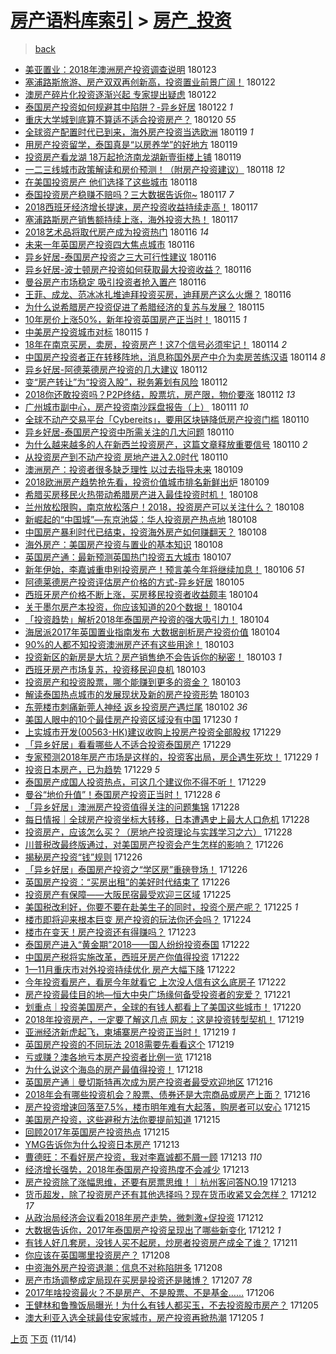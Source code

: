[房产语料库索引](../../README.md)  > [房产_投资](房产_投资.md)
====
> [back](../README.md)

- [美亚置业：2018年澳洲房产投资调查说明](http://jkwz.applinzi.com/ittc/7061708590685881355.html#%E7%BE%8E%E4%BA%9A%E7%BD%AE%E4%B8%9A%EF%BC%9A2018%E5%B9%B4%E6%BE%B3%E6%B4%B2%E6%88%BF%E4%BA%A7%E6%8A%95%E8%B5%84%E8%B0%83%E6%9F%A5%E8%AF%B4%E6%98%8E) 180123  
- [塞浦路斯旅游、房产双双再创新高，投资置业前景广阔！](http://jkwz.applinzi.com/ittc/7061498881219494918.html#%E5%A1%9E%E6%B5%A6%E8%B7%AF%E6%96%AF%E6%97%85%E6%B8%B8%E3%80%81%E6%88%BF%E4%BA%A7%E5%8F%8C%E5%8F%8C%E5%86%8D%E5%88%9B%E6%96%B0%E9%AB%98%EF%BC%8C%E6%8A%95%E8%B5%84%E7%BD%AE%E4%B8%9A%E5%89%8D%E6%99%AF%E5%B9%BF%E9%98%94%EF%BC%81) 180122  
- [澳房产碎片化投资逐渐兴起 专家提出疑虑](http://jkwz.applinzi.com/ittc/7061454340240180241.html#%E6%BE%B3%E6%88%BF%E4%BA%A7%E7%A2%8E%E7%89%87%E5%8C%96%E6%8A%95%E8%B5%84%E9%80%90%E6%B8%90%E5%85%B4%E8%B5%B7+%E4%B8%93%E5%AE%B6%E6%8F%90%E5%87%BA%E7%96%91%E8%99%91) 180122  
- [泰国房产投资如何规避其中陷阱？-异乡好居](http://jkwz.applinzi.com/ittc/7061400136507196433.html#%E6%B3%B0%E5%9B%BD%E6%88%BF%E4%BA%A7%E6%8A%95%E8%B5%84%E5%A6%82%E4%BD%95%E8%A7%84%E9%81%BF%E5%85%B6%E4%B8%AD%E9%99%B7%E9%98%B1%EF%BC%9F-%E5%BC%82%E4%B9%A1%E5%A5%BD%E5%B1%85) 180122 *1* 
- [重庆大学城到底算不算适不适合投资房产？](http://jkwz.applinzi.com/ittc/7060702249305506826.html#%E9%87%8D%E5%BA%86%E5%A4%A7%E5%AD%A6%E5%9F%8E%E5%88%B0%E5%BA%95%E7%AE%97%E4%B8%8D%E7%AE%97%E9%80%82%E4%B8%8D%E9%80%82%E5%90%88%E6%8A%95%E8%B5%84%E6%88%BF%E4%BA%A7%EF%BC%9F) 180120 *55* 
- [全球资产配置时代已到来，海外房产投资当选欧洲](http://jkwz.applinzi.com/ittc/7059540900198220811.html#%E5%85%A8%E7%90%83%E8%B5%84%E4%BA%A7%E9%85%8D%E7%BD%AE%E6%97%B6%E4%BB%A3%E5%B7%B2%E5%88%B0%E6%9D%A5%EF%BC%8C%E6%B5%B7%E5%A4%96%E6%88%BF%E4%BA%A7%E6%8A%95%E8%B5%84%E5%BD%93%E9%80%89%E6%AC%A7%E6%B4%B2) 180119 *1* 
- [用房产投资留学，泰国真是“以房养学”的好地方](http://jkwz.applinzi.com/ittc/7060248221828252679.html#%E7%94%A8%E6%88%BF%E4%BA%A7%E6%8A%95%E8%B5%84%E7%95%99%E5%AD%A6%EF%BC%8C%E6%B3%B0%E5%9B%BD%E7%9C%9F%E6%98%AF%E2%80%9C%E4%BB%A5%E6%88%BF%E5%85%BB%E5%AD%A6%E2%80%9D%E7%9A%84%E5%A5%BD%E5%9C%B0%E6%96%B9) 180119  
- [投资房产看龙湖 18万起抢济南龙湖新壹街楼上铺](http://jkwz.applinzi.com/ittc/7060221345906820107.html#%E6%8A%95%E8%B5%84%E6%88%BF%E4%BA%A7%E7%9C%8B%E9%BE%99%E6%B9%96+18%E4%B8%87%E8%B5%B7%E6%8A%A2%E6%B5%8E%E5%8D%97%E9%BE%99%E6%B9%96%E6%96%B0%E5%A3%B9%E8%A1%97%E6%A5%BC%E4%B8%8A%E9%93%BA) 180119  
- [一二三线城市政策解读和房价预测！（附房产投资建议）](http://jkwz.applinzi.com/ittc/7059862744910529542.html#%E4%B8%80%E4%BA%8C%E4%B8%89%E7%BA%BF%E5%9F%8E%E5%B8%82%E6%94%BF%E7%AD%96%E8%A7%A3%E8%AF%BB%E5%92%8C%E6%88%BF%E4%BB%B7%E9%A2%84%E6%B5%8B%EF%BC%81%EF%BC%88%E9%99%84%E6%88%BF%E4%BA%A7%E6%8A%95%E8%B5%84%E5%BB%BA%E8%AE%AE%EF%BC%89) 180118 *12* 
- [在美国投资房产 他们选择了这些城市](http://jkwz.applinzi.com/ittc/7059818324802667526.html#%E5%9C%A8%E7%BE%8E%E5%9B%BD%E6%8A%95%E8%B5%84%E6%88%BF%E4%BA%A7+%E4%BB%96%E4%BB%AC%E9%80%89%E6%8B%A9%E4%BA%86%E8%BF%99%E4%BA%9B%E5%9F%8E%E5%B8%82) 180118  
- [泰国投资房产稳赚不赔吗？三大数据告诉你~](http://jkwz.applinzi.com/ittc/7059515820621693959.html#%E6%B3%B0%E5%9B%BD%E6%8A%95%E8%B5%84%E6%88%BF%E4%BA%A7%E7%A8%B3%E8%B5%9A%E4%B8%8D%E8%B5%94%E5%90%97%EF%BC%9F%E4%B8%89%E5%A4%A7%E6%95%B0%E6%8D%AE%E5%91%8A%E8%AF%89%E4%BD%A0%7E) 180117 *7* 
- [2018西班牙经济增长提速，房产投资收益持续走高！](http://jkwz.applinzi.com/ittc/7059484341841691654.html#2018%E8%A5%BF%E7%8F%AD%E7%89%99%E7%BB%8F%E6%B5%8E%E5%A2%9E%E9%95%BF%E6%8F%90%E9%80%9F%EF%BC%8C%E6%88%BF%E4%BA%A7%E6%8A%95%E8%B5%84%E6%94%B6%E7%9B%8A%E6%8C%81%E7%BB%AD%E8%B5%B0%E9%AB%98%EF%BC%81) 180117  
- [塞浦路斯房产销售额持续上涨，海外投资大热！](http://jkwz.applinzi.com/ittc/7059483140442031110.html#%E5%A1%9E%E6%B5%A6%E8%B7%AF%E6%96%AF%E6%88%BF%E4%BA%A7%E9%94%80%E5%94%AE%E9%A2%9D%E6%8C%81%E7%BB%AD%E4%B8%8A%E6%B6%A8%EF%BC%8C%E6%B5%B7%E5%A4%96%E6%8A%95%E8%B5%84%E5%A4%A7%E7%83%AD%EF%BC%81) 180117  
- [2018艺术品将取代房产成为投资热门](http://jkwz.applinzi.com/ittc/7059252262726009873.html#2018%E8%89%BA%E6%9C%AF%E5%93%81%E5%B0%86%E5%8F%96%E4%BB%A3%E6%88%BF%E4%BA%A7%E6%88%90%E4%B8%BA%E6%8A%95%E8%B5%84%E7%83%AD%E9%97%A8) 180116 *14* 
- [未来一年英国房产投资四大焦点城市](http://jkwz.applinzi.com/ittc/7059222184398947334.html#%E6%9C%AA%E6%9D%A5%E4%B8%80%E5%B9%B4%E8%8B%B1%E5%9B%BD%E6%88%BF%E4%BA%A7%E6%8A%95%E8%B5%84%E5%9B%9B%E5%A4%A7%E7%84%A6%E7%82%B9%E5%9F%8E%E5%B8%82) 180116  
- [异乡好居-泰国房产投资之三大可行性建议](http://jkwz.applinzi.com/ittc/7059187056960341003.html#%E5%BC%82%E4%B9%A1%E5%A5%BD%E5%B1%85-%E6%B3%B0%E5%9B%BD%E6%88%BF%E4%BA%A7%E6%8A%95%E8%B5%84%E4%B9%8B%E4%B8%89%E5%A4%A7%E5%8F%AF%E8%A1%8C%E6%80%A7%E5%BB%BA%E8%AE%AE) 180116  
- [异乡好居-波士顿房产投资如何获取最大投资收益？](http://jkwz.applinzi.com/ittc/7059186748444115974.html#%E5%BC%82%E4%B9%A1%E5%A5%BD%E5%B1%85-%E6%B3%A2%E5%A3%AB%E9%A1%BF%E6%88%BF%E4%BA%A7%E6%8A%95%E8%B5%84%E5%A6%82%E4%BD%95%E8%8E%B7%E5%8F%96%E6%9C%80%E5%A4%A7%E6%8A%95%E8%B5%84%E6%94%B6%E7%9B%8A%EF%BC%9F) 180116  
- [曼谷房产市场稳定 吸引投资者抢入置产](http://jkwz.applinzi.com/ittc/7059138352450634769.html#%E6%9B%BC%E8%B0%B7%E6%88%BF%E4%BA%A7%E5%B8%82%E5%9C%BA%E7%A8%B3%E5%AE%9A+%E5%90%B8%E5%BC%95%E6%8A%95%E8%B5%84%E8%80%85%E6%8A%A2%E5%85%A5%E7%BD%AE%E4%BA%A7) 180116  
- [王菲、成龙、范冰冰扎堆迪拜投资买房，迪拜房产这么火爆？](http://jkwz.applinzi.com/ittc/7058842312539374603.html#%E7%8E%8B%E8%8F%B2%E3%80%81%E6%88%90%E9%BE%99%E3%80%81%E8%8C%83%E5%86%B0%E5%86%B0%E6%89%8E%E5%A0%86%E8%BF%AA%E6%8B%9C%E6%8A%95%E8%B5%84%E4%B9%B0%E6%88%BF%EF%BC%8C%E8%BF%AA%E6%8B%9C%E6%88%BF%E4%BA%A7%E8%BF%99%E4%B9%88%E7%81%AB%E7%88%86%EF%BC%9F) 180116  
- [为什么说希腊房产投资促进了希腊经济的复苏与发展？](http://jkwz.applinzi.com/ittc/7058856393501574151.html#%E4%B8%BA%E4%BB%80%E4%B9%88%E8%AF%B4%E5%B8%8C%E8%85%8A%E6%88%BF%E4%BA%A7%E6%8A%95%E8%B5%84%E4%BF%83%E8%BF%9B%E4%BA%86%E5%B8%8C%E8%85%8A%E7%BB%8F%E6%B5%8E%E7%9A%84%E5%A4%8D%E8%8B%8F%E4%B8%8E%E5%8F%91%E5%B1%95%EF%BC%9F) 180115  
- [10年房价上涨50%，新年投资英国房产正当时！](http://jkwz.applinzi.com/ittc/7058819468715623435.html#10%E5%B9%B4%E6%88%BF%E4%BB%B7%E4%B8%8A%E6%B6%A850%25%EF%BC%8C%E6%96%B0%E5%B9%B4%E6%8A%95%E8%B5%84%E8%8B%B1%E5%9B%BD%E6%88%BF%E4%BA%A7%E6%AD%A3%E5%BD%93%E6%97%B6%EF%BC%81) 180115 *1* 
- [中美房产投资城市对标](http://jkwz.applinzi.com/ittc/7058650328184914950.html#%E4%B8%AD%E7%BE%8E%E6%88%BF%E4%BA%A7%E6%8A%95%E8%B5%84%E5%9F%8E%E5%B8%82%E5%AF%B9%E6%A0%87) 180115 *1* 
- [18年在南京买房，卖房，投资房产！这7个信号必须牢记！](http://jkwz.applinzi.com/ittc/7058409431602037776.html#18%E5%B9%B4%E5%9C%A8%E5%8D%97%E4%BA%AC%E4%B9%B0%E6%88%BF%EF%BC%8C%E5%8D%96%E6%88%BF%EF%BC%8C%E6%8A%95%E8%B5%84%E6%88%BF%E4%BA%A7%EF%BC%81%E8%BF%997%E4%B8%AA%E4%BF%A1%E5%8F%B7%E5%BF%85%E9%A1%BB%E7%89%A2%E8%AE%B0%EF%BC%81) 180114 *2* 
- [中国房产投资者正在转移阵地，消息称国外房产中介为卖房苦练汉语](http://jkwz.applinzi.com/ittc/7058389124237493258.html#%E4%B8%AD%E5%9B%BD%E6%88%BF%E4%BA%A7%E6%8A%95%E8%B5%84%E8%80%85%E6%AD%A3%E5%9C%A8%E8%BD%AC%E7%A7%BB%E9%98%B5%E5%9C%B0%EF%BC%8C%E6%B6%88%E6%81%AF%E7%A7%B0%E5%9B%BD%E5%A4%96%E6%88%BF%E4%BA%A7%E4%B8%AD%E4%BB%8B%E4%B8%BA%E5%8D%96%E6%88%BF%E8%8B%A6%E7%BB%83%E6%B1%89%E8%AF%AD) 180114 *8* 
- [异乡好居-阿德莱德房产投资的几大建议](http://jkwz.applinzi.com/ittc/7057697333167260689.html#%E5%BC%82%E4%B9%A1%E5%A5%BD%E5%B1%85-%E9%98%BF%E5%BE%B7%E8%8E%B1%E5%BE%B7%E6%88%BF%E4%BA%A7%E6%8A%95%E8%B5%84%E7%9A%84%E5%87%A0%E5%A4%A7%E5%BB%BA%E8%AE%AE) 180112  
- [变“房产转让”为“投资入股”，税务筹划有风险](http://jkwz.applinzi.com/ittc/7057615184334423057.html#%E5%8F%98%E2%80%9C%E6%88%BF%E4%BA%A7%E8%BD%AC%E8%AE%A9%E2%80%9D%E4%B8%BA%E2%80%9C%E6%8A%95%E8%B5%84%E5%85%A5%E8%82%A1%E2%80%9D%EF%BC%8C%E7%A8%8E%E5%8A%A1%E7%AD%B9%E5%88%92%E6%9C%89%E9%A3%8E%E9%99%A9) 180112  
- [2018你还敢投资吗？P2P终结，股票坑，房产限，物价要涨](http://jkwz.applinzi.com/ittc/7057505469919134731.html#2018%E4%BD%A0%E8%BF%98%E6%95%A2%E6%8A%95%E8%B5%84%E5%90%97%EF%BC%9FP2P%E7%BB%88%E7%BB%93%EF%BC%8C%E8%82%A1%E7%A5%A8%E5%9D%91%EF%BC%8C%E6%88%BF%E4%BA%A7%E9%99%90%EF%BC%8C%E7%89%A9%E4%BB%B7%E8%A6%81%E6%B6%A8) 180112 *13* 
- [广州城市副中心，房产投资南沙踩盘报告（上）](http://jkwz.applinzi.com/ittc/7057278490389251078.html#%E5%B9%BF%E5%B7%9E%E5%9F%8E%E5%B8%82%E5%89%AF%E4%B8%AD%E5%BF%83%EF%BC%8C%E6%88%BF%E4%BA%A7%E6%8A%95%E8%B5%84%E5%8D%97%E6%B2%99%E8%B8%A9%E7%9B%98%E6%8A%A5%E5%91%8A%EF%BC%88%E4%B8%8A%EF%BC%89) 180111 *10* 
- [全球不动产交易平台「Cybereits」，要用区块链降低房产投资门槛](http://jkwz.applinzi.com/ittc/7057039079986693136.html#%E5%85%A8%E7%90%83%E4%B8%8D%E5%8A%A8%E4%BA%A7%E4%BA%A4%E6%98%93%E5%B9%B3%E5%8F%B0%E3%80%8CCybereits%E3%80%8D%EF%BC%8C%E8%A6%81%E7%94%A8%E5%8C%BA%E5%9D%97%E9%93%BE%E9%99%8D%E4%BD%8E%E6%88%BF%E4%BA%A7%E6%8A%95%E8%B5%84%E9%97%A8%E6%A7%9B) 180110  
- [异乡好居-泰国房产投资中所需关注的几大问题](http://jkwz.applinzi.com/ittc/7056955400883012618.html#%E5%BC%82%E4%B9%A1%E5%A5%BD%E5%B1%85-%E6%B3%B0%E5%9B%BD%E6%88%BF%E4%BA%A7%E6%8A%95%E8%B5%84%E4%B8%AD%E6%89%80%E9%9C%80%E5%85%B3%E6%B3%A8%E7%9A%84%E5%87%A0%E5%A4%A7%E9%97%AE%E9%A2%98) 180110  
- [为什么越来越多的人在新西兰投资房产，这篇文章释放重要信号](http://jkwz.applinzi.com/ittc/7056898486560097286.html#%E4%B8%BA%E4%BB%80%E4%B9%88%E8%B6%8A%E6%9D%A5%E8%B6%8A%E5%A4%9A%E7%9A%84%E4%BA%BA%E5%9C%A8%E6%96%B0%E8%A5%BF%E5%85%B0%E6%8A%95%E8%B5%84%E6%88%BF%E4%BA%A7%EF%BC%8C%E8%BF%99%E7%AF%87%E6%96%87%E7%AB%A0%E9%87%8A%E6%94%BE%E9%87%8D%E8%A6%81%E4%BF%A1%E5%8F%B7) 180110 *2* 
- [从投资房产到不动产投资 房地产进入2.0时代](http://jkwz.applinzi.com/ittc/7056734311712031755.html#%E4%BB%8E%E6%8A%95%E8%B5%84%E6%88%BF%E4%BA%A7%E5%88%B0%E4%B8%8D%E5%8A%A8%E4%BA%A7%E6%8A%95%E8%B5%84+%E6%88%BF%E5%9C%B0%E4%BA%A7%E8%BF%9B%E5%85%A52.0%E6%97%B6%E4%BB%A3) 180110  
- [澳洲房产：投资者很多缺乏理性 以过去指导未来](http://jkwz.applinzi.com/ittc/7056548356153672714.html#%E6%BE%B3%E6%B4%B2%E6%88%BF%E4%BA%A7%EF%BC%9A%E6%8A%95%E8%B5%84%E8%80%85%E5%BE%88%E5%A4%9A%E7%BC%BA%E4%B9%8F%E7%90%86%E6%80%A7+%E4%BB%A5%E8%BF%87%E5%8E%BB%E6%8C%87%E5%AF%BC%E6%9C%AA%E6%9D%A5) 180109  
- [2018欧洲房产趋势抢先看，投资价值城市排名新鲜出炉](http://jkwz.applinzi.com/ittc/7056514673656988682.html#2018%E6%AC%A7%E6%B4%B2%E6%88%BF%E4%BA%A7%E8%B6%8B%E5%8A%BF%E6%8A%A2%E5%85%88%E7%9C%8B%EF%BC%8C%E6%8A%95%E8%B5%84%E4%BB%B7%E5%80%BC%E5%9F%8E%E5%B8%82%E6%8E%92%E5%90%8D%E6%96%B0%E9%B2%9C%E5%87%BA%E7%82%89) 180109  
- [希腊买房移民火热带动希腊房产进入最佳投资时机！](http://jkwz.applinzi.com/ittc/7056294018646803463.html#%E5%B8%8C%E8%85%8A%E4%B9%B0%E6%88%BF%E7%A7%BB%E6%B0%91%E7%81%AB%E7%83%AD%E5%B8%A6%E5%8A%A8%E5%B8%8C%E8%85%8A%E6%88%BF%E4%BA%A7%E8%BF%9B%E5%85%A5%E6%9C%80%E4%BD%B3%E6%8A%95%E8%B5%84%E6%97%B6%E6%9C%BA%EF%BC%81) 180108  
- [兰州放松限购，南京放松落户！2018，投资房产可以关注什么？](http://jkwz.applinzi.com/ittc/7056276755935921162.html#%E5%85%B0%E5%B7%9E%E6%94%BE%E6%9D%BE%E9%99%90%E8%B4%AD%EF%BC%8C%E5%8D%97%E4%BA%AC%E6%94%BE%E6%9D%BE%E8%90%BD%E6%88%B7%EF%BC%812018%EF%BC%8C%E6%8A%95%E8%B5%84%E6%88%BF%E4%BA%A7%E5%8F%AF%E4%BB%A5%E5%85%B3%E6%B3%A8%E4%BB%80%E4%B9%88%EF%BC%9F) 180108  
- [新崛起的“中国城”—东京池袋：华人投资房产热点地](http://jkwz.applinzi.com/ittc/7056260029454222347.html#%E6%96%B0%E5%B4%9B%E8%B5%B7%E7%9A%84%E2%80%9C%E4%B8%AD%E5%9B%BD%E5%9F%8E%E2%80%9D%E2%80%94%E4%B8%9C%E4%BA%AC%E6%B1%A0%E8%A2%8B%EF%BC%9A%E5%8D%8E%E4%BA%BA%E6%8A%95%E8%B5%84%E6%88%BF%E4%BA%A7%E7%83%AD%E7%82%B9%E5%9C%B0) 180108  
- [中国房产暴利时代已结束，投资海外房产如何赚翻天？](http://jkwz.applinzi.com/ittc/7056257499026424839.html#%E4%B8%AD%E5%9B%BD%E6%88%BF%E4%BA%A7%E6%9A%B4%E5%88%A9%E6%97%B6%E4%BB%A3%E5%B7%B2%E7%BB%93%E6%9D%9F%EF%BC%8C%E6%8A%95%E8%B5%84%E6%B5%B7%E5%A4%96%E6%88%BF%E4%BA%A7%E5%A6%82%E4%BD%95%E8%B5%9A%E7%BF%BB%E5%A4%A9%EF%BC%9F) 180108  
- [海外房产：美国房产投资与置业的基本知识](http://jkwz.applinzi.com/ittc/7056245061300257809.html#%E6%B5%B7%E5%A4%96%E6%88%BF%E4%BA%A7%EF%BC%9A%E7%BE%8E%E5%9B%BD%E6%88%BF%E4%BA%A7%E6%8A%95%E8%B5%84%E4%B8%8E%E7%BD%AE%E4%B8%9A%E7%9A%84%E5%9F%BA%E6%9C%AC%E7%9F%A5%E8%AF%86) 180108  
- [英国房产通：最新预测英国热门投资五大城市](http://jkwz.applinzi.com/ittc/7055801766682035216.html#%E8%8B%B1%E5%9B%BD%E6%88%BF%E4%BA%A7%E9%80%9A%EF%BC%9A%E6%9C%80%E6%96%B0%E9%A2%84%E6%B5%8B%E8%8B%B1%E5%9B%BD%E7%83%AD%E9%97%A8%E6%8A%95%E8%B5%84%E4%BA%94%E5%A4%A7%E5%9F%8E%E5%B8%82) 180107  
- [新年伊始，李嘉诚重申别投资房产！预言美今年将继续加息！](http://jkwz.applinzi.com/ittc/7055536743556580358.html#%E6%96%B0%E5%B9%B4%E4%BC%8A%E5%A7%8B%EF%BC%8C%E6%9D%8E%E5%98%89%E8%AF%9A%E9%87%8D%E7%94%B3%E5%88%AB%E6%8A%95%E8%B5%84%E6%88%BF%E4%BA%A7%EF%BC%81%E9%A2%84%E8%A8%80%E7%BE%8E%E4%BB%8A%E5%B9%B4%E5%B0%86%E7%BB%A7%E7%BB%AD%E5%8A%A0%E6%81%AF%EF%BC%81) 180106 *51* 
- [阿德莱德房产投资评估房产价格的方式-异乡好居](http://jkwz.applinzi.com/ittc/7055098921188066314.html#%E9%98%BF%E5%BE%B7%E8%8E%B1%E5%BE%B7%E6%88%BF%E4%BA%A7%E6%8A%95%E8%B5%84%E8%AF%84%E4%BC%B0%E6%88%BF%E4%BA%A7%E4%BB%B7%E6%A0%BC%E7%9A%84%E6%96%B9%E5%BC%8F-%E5%BC%82%E4%B9%A1%E5%A5%BD%E5%B1%85) 180105  
- [西班牙房产价格不断上涨，买房移民投资者收益颇丰](http://jkwz.applinzi.com/ittc/7054795108153558026.html#%E8%A5%BF%E7%8F%AD%E7%89%99%E6%88%BF%E4%BA%A7%E4%BB%B7%E6%A0%BC%E4%B8%8D%E6%96%AD%E4%B8%8A%E6%B6%A8%EF%BC%8C%E4%B9%B0%E6%88%BF%E7%A7%BB%E6%B0%91%E6%8A%95%E8%B5%84%E8%80%85%E6%94%B6%E7%9B%8A%E9%A2%87%E4%B8%B0) 180104  
- [关于墨尔房产本投资，你应该知道的20个数据！](http://jkwz.applinzi.com/ittc/7054793349653857286.html#%E5%85%B3%E4%BA%8E%E5%A2%A8%E5%B0%94%E6%88%BF%E4%BA%A7%E6%9C%AC%E6%8A%95%E8%B5%84%EF%BC%8C%E4%BD%A0%E5%BA%94%E8%AF%A5%E7%9F%A5%E9%81%93%E7%9A%8420%E4%B8%AA%E6%95%B0%E6%8D%AE%EF%BC%81) 180104  
- [「投资趋势」解析2018年泰国房产投资的强大吸引力！](http://jkwz.applinzi.com/ittc/7054762101967422475.html#%E3%80%8C%E6%8A%95%E8%B5%84%E8%B6%8B%E5%8A%BF%E3%80%8D%E8%A7%A3%E6%9E%902018%E5%B9%B4%E6%B3%B0%E5%9B%BD%E6%88%BF%E4%BA%A7%E6%8A%95%E8%B5%84%E7%9A%84%E5%BC%BA%E5%A4%A7%E5%90%B8%E5%BC%95%E5%8A%9B%EF%BC%81) 180104  
- [海居派2017年英国置业指南发布 大数据剖析房产投资价值](http://jkwz.applinzi.com/ittc/7054680064019399696.html#%E6%B5%B7%E5%B1%85%E6%B4%BE2017%E5%B9%B4%E8%8B%B1%E5%9B%BD%E7%BD%AE%E4%B8%9A%E6%8C%87%E5%8D%97%E5%8F%91%E5%B8%83+%E5%A4%A7%E6%95%B0%E6%8D%AE%E5%89%96%E6%9E%90%E6%88%BF%E4%BA%A7%E6%8A%95%E8%B5%84%E4%BB%B7%E5%80%BC) 180104  
- [90%的人都不知投资澳洲房产还有这些用途！](http://jkwz.applinzi.com/ittc/7054405981037921297.html#90%25%E7%9A%84%E4%BA%BA%E9%83%BD%E4%B8%8D%E7%9F%A5%E6%8A%95%E8%B5%84%E6%BE%B3%E6%B4%B2%E6%88%BF%E4%BA%A7%E8%BF%98%E6%9C%89%E8%BF%99%E4%BA%9B%E7%94%A8%E9%80%94%EF%BC%81) 180103  
- [投资新区的新房是大坑？房产销售绝不会告诉你的秘密！](http://jkwz.applinzi.com/ittc/7054400163324363782.html#%E6%8A%95%E8%B5%84%E6%96%B0%E5%8C%BA%E7%9A%84%E6%96%B0%E6%88%BF%E6%98%AF%E5%A4%A7%E5%9D%91%EF%BC%9F%E6%88%BF%E4%BA%A7%E9%94%80%E5%94%AE%E7%BB%9D%E4%B8%8D%E4%BC%9A%E5%91%8A%E8%AF%89%E4%BD%A0%E7%9A%84%E7%A7%98%E5%AF%86%EF%BC%81) 180103 *1* 
- [西班牙房产市场复苏，投资移民迎良机](http://jkwz.applinzi.com/ittc/7054382797404242955.html#%E8%A5%BF%E7%8F%AD%E7%89%99%E6%88%BF%E4%BA%A7%E5%B8%82%E5%9C%BA%E5%A4%8D%E8%8B%8F%EF%BC%8C%E6%8A%95%E8%B5%84%E7%A7%BB%E6%B0%91%E8%BF%8E%E8%89%AF%E6%9C%BA) 180103  
- [投资房产和投资股票，哪个能赚到更多的资金？](http://jkwz.applinzi.com/ittc/7054366572389336071.html#%E6%8A%95%E8%B5%84%E6%88%BF%E4%BA%A7%E5%92%8C%E6%8A%95%E8%B5%84%E8%82%A1%E7%A5%A8%EF%BC%8C%E5%93%AA%E4%B8%AA%E8%83%BD%E8%B5%9A%E5%88%B0%E6%9B%B4%E5%A4%9A%E7%9A%84%E8%B5%84%E9%87%91%EF%BC%9F) 180103  
- [解读泰国热点城市的发展现状及新的房产投资形势](http://jkwz.applinzi.com/ittc/7054298860602524683.html#%E8%A7%A3%E8%AF%BB%E6%B3%B0%E5%9B%BD%E7%83%AD%E7%82%B9%E5%9F%8E%E5%B8%82%E7%9A%84%E5%8F%91%E5%B1%95%E7%8E%B0%E7%8A%B6%E5%8F%8A%E6%96%B0%E7%9A%84%E6%88%BF%E4%BA%A7%E6%8A%95%E8%B5%84%E5%BD%A2%E5%8A%BF) 180103  
- [东莞楼市刺痛新莞人神经 返乡投资房产遇烂尾](http://jkwz.applinzi.com/ittc/7054016697361499143.html#%E4%B8%9C%E8%8E%9E%E6%A5%BC%E5%B8%82%E5%88%BA%E7%97%9B%E6%96%B0%E8%8E%9E%E4%BA%BA%E7%A5%9E%E7%BB%8F+%E8%BF%94%E4%B9%A1%E6%8A%95%E8%B5%84%E6%88%BF%E4%BA%A7%E9%81%87%E7%83%82%E5%B0%BE) 180102 *36* 
- [美国人眼中的10个最佳房产投资区域没有中国](http://jkwz.applinzi.com/ittc/7052662434983052305.html#%E7%BE%8E%E5%9B%BD%E4%BA%BA%E7%9C%BC%E4%B8%AD%E7%9A%8410%E4%B8%AA%E6%9C%80%E4%BD%B3%E6%88%BF%E4%BA%A7%E6%8A%95%E8%B5%84%E5%8C%BA%E5%9F%9F%E6%B2%A1%E6%9C%89%E4%B8%AD%E5%9B%BD) 171230 *1* 
- [上实城市开发(00563-HK)建议收购上投房产投资全部股权](http://jkwz.applinzi.com/ittc/7052588802927756305.html#%E4%B8%8A%E5%AE%9E%E5%9F%8E%E5%B8%82%E5%BC%80%E5%8F%91%2800563-HK%29%E5%BB%BA%E8%AE%AE%E6%94%B6%E8%B4%AD%E4%B8%8A%E6%8A%95%E6%88%BF%E4%BA%A7%E6%8A%95%E8%B5%84%E5%85%A8%E9%83%A8%E8%82%A1%E6%9D%83) 171229  
- [「异乡好居」看看哪些人不适合投资泰国房产](http://jkwz.applinzi.com/ittc/7052510943978718224.html#%E3%80%8C%E5%BC%82%E4%B9%A1%E5%A5%BD%E5%B1%85%E3%80%8D%E7%9C%8B%E7%9C%8B%E5%93%AA%E4%BA%9B%E4%BA%BA%E4%B8%8D%E9%80%82%E5%90%88%E6%8A%95%E8%B5%84%E6%B3%B0%E5%9B%BD%E6%88%BF%E4%BA%A7) 171229  
- [专家预测2018年房产市场是这样的，投资客出局，房企遇生死坎！](http://jkwz.applinzi.com/ittc/7052471484012823568.html#%E4%B8%93%E5%AE%B6%E9%A2%84%E6%B5%8B2018%E5%B9%B4%E6%88%BF%E4%BA%A7%E5%B8%82%E5%9C%BA%E6%98%AF%E8%BF%99%E6%A0%B7%E7%9A%84%EF%BC%8C%E6%8A%95%E8%B5%84%E5%AE%A2%E5%87%BA%E5%B1%80%EF%BC%8C%E6%88%BF%E4%BC%81%E9%81%87%E7%94%9F%E6%AD%BB%E5%9D%8E%EF%BC%81) 171229 *1* 
- [投资日本房产，已为趋势](http://jkwz.applinzi.com/ittc/7052454845959635984.html#%E6%8A%95%E8%B5%84%E6%97%A5%E6%9C%AC%E6%88%BF%E4%BA%A7%EF%BC%8C%E5%B7%B2%E4%B8%BA%E8%B6%8B%E5%8A%BF) 171229 *5* 
- [泰国房产成国人投资热点，可这几个建议你不得不听！](http://jkwz.applinzi.com/ittc/7051722123939152912.html#%E6%B3%B0%E5%9B%BD%E6%88%BF%E4%BA%A7%E6%88%90%E5%9B%BD%E4%BA%BA%E6%8A%95%E8%B5%84%E7%83%AD%E7%82%B9%EF%BC%8C%E5%8F%AF%E8%BF%99%E5%87%A0%E4%B8%AA%E5%BB%BA%E8%AE%AE%E4%BD%A0%E4%B8%8D%E5%BE%97%E4%B8%8D%E5%90%AC%EF%BC%81) 171229  
- [曼谷“地价升值”！泰国房产投资正当时！](http://jkwz.applinzi.com/ittc/7052232811006657553.html#%E6%9B%BC%E8%B0%B7%E2%80%9C%E5%9C%B0%E4%BB%B7%E5%8D%87%E5%80%BC%E2%80%9D%EF%BC%81%E6%B3%B0%E5%9B%BD%E6%88%BF%E4%BA%A7%E6%8A%95%E8%B5%84%E6%AD%A3%E5%BD%93%E6%97%B6%EF%BC%81) 171228 *6* 
- [「异乡好居」澳洲房产投资值得关注的问题集锦](http://jkwz.applinzi.com/ittc/7052135160802182160.html#%E3%80%8C%E5%BC%82%E4%B9%A1%E5%A5%BD%E5%B1%85%E3%80%8D%E6%BE%B3%E6%B4%B2%E6%88%BF%E4%BA%A7%E6%8A%95%E8%B5%84%E5%80%BC%E5%BE%97%E5%85%B3%E6%B3%A8%E7%9A%84%E9%97%AE%E9%A2%98%E9%9B%86%E9%94%A6) 171228  
- [每日情报｜全球房产投资坐标大转移，日本遭遇史上最大人口危机](http://jkwz.applinzi.com/ittc/7052037130644096016.html#%E6%AF%8F%E6%97%A5%E6%83%85%E6%8A%A5%EF%BD%9C%E5%85%A8%E7%90%83%E6%88%BF%E4%BA%A7%E6%8A%95%E8%B5%84%E5%9D%90%E6%A0%87%E5%A4%A7%E8%BD%AC%E7%A7%BB%EF%BC%8C%E6%97%A5%E6%9C%AC%E9%81%AD%E9%81%87%E5%8F%B2%E4%B8%8A%E6%9C%80%E5%A4%A7%E4%BA%BA%E5%8F%A3%E5%8D%B1%E6%9C%BA) 171228  
- [投资房产，应该怎么买？（房地产投资理论与实践学习之六）](http://jkwz.applinzi.com/ittc/7051908796505392145.html#%E6%8A%95%E8%B5%84%E6%88%BF%E4%BA%A7%EF%BC%8C%E5%BA%94%E8%AF%A5%E6%80%8E%E4%B9%88%E4%B9%B0%EF%BC%9F%EF%BC%88%E6%88%BF%E5%9C%B0%E4%BA%A7%E6%8A%95%E8%B5%84%E7%90%86%E8%AE%BA%E4%B8%8E%E5%AE%9E%E8%B7%B5%E5%AD%A6%E4%B9%A0%E4%B9%8B%E5%85%AD%EF%BC%89) 171228  
- [川普税改最终版通过，对美国房产投资会产生怎样的影响？](http://jkwz.applinzi.com/ittc/7051406591633392656.html#%E5%B7%9D%E6%99%AE%E7%A8%8E%E6%94%B9%E6%9C%80%E7%BB%88%E7%89%88%E9%80%9A%E8%BF%87%EF%BC%8C%E5%AF%B9%E7%BE%8E%E5%9B%BD%E6%88%BF%E4%BA%A7%E6%8A%95%E8%B5%84%E4%BC%9A%E4%BA%A7%E7%94%9F%E6%80%8E%E6%A0%B7%E7%9A%84%E5%BD%B1%E5%93%8D%EF%BC%9F) 171226  
- [揭秘房产投资“钱”规则](http://jkwz.applinzi.com/ittc/7049581966934934544.html#%E6%8F%AD%E7%A7%98%E6%88%BF%E4%BA%A7%E6%8A%95%E8%B5%84%E2%80%9C%E9%92%B1%E2%80%9D%E8%A7%84%E5%88%99) 171226  
- [「异乡好居」泰国房产投资之“学区房”重磅登场！](http://jkwz.applinzi.com/ittc/7051393259840996368.html#%E3%80%8C%E5%BC%82%E4%B9%A1%E5%A5%BD%E5%B1%85%E3%80%8D%E6%B3%B0%E5%9B%BD%E6%88%BF%E4%BA%A7%E6%8A%95%E8%B5%84%E4%B9%8B%E2%80%9C%E5%AD%A6%E5%8C%BA%E6%88%BF%E2%80%9D%E9%87%8D%E7%A3%85%E7%99%BB%E5%9C%BA%EF%BC%81) 171226  
- [英国房产投资：“买房出租”的美好时代结束了](http://jkwz.applinzi.com/ittc/7051307475968459793.html#%E8%8B%B1%E5%9B%BD%E6%88%BF%E4%BA%A7%E6%8A%95%E8%B5%84%EF%BC%9A%E2%80%9C%E4%B9%B0%E6%88%BF%E5%87%BA%E7%A7%9F%E2%80%9D%E7%9A%84%E7%BE%8E%E5%A5%BD%E6%97%B6%E4%BB%A3%E7%BB%93%E6%9D%9F%E4%BA%86) 171226  
- [投资房产有保障——大阪民宿最受欢迎三区域](http://jkwz.applinzi.com/ittc/7051058482944410640.html#%E6%8A%95%E8%B5%84%E6%88%BF%E4%BA%A7%E6%9C%89%E4%BF%9D%E9%9A%9C%E2%80%94%E2%80%94%E5%A4%A7%E9%98%AA%E6%B0%91%E5%AE%BF%E6%9C%80%E5%8F%97%E6%AC%A2%E8%BF%8E%E4%B8%89%E5%8C%BA%E5%9F%9F) 171225  
- [美国税改利好，你要不要在赴美生子的同时，投资个房产呢？](http://jkwz.applinzi.com/ittc/7050944056081777681.html#%E7%BE%8E%E5%9B%BD%E7%A8%8E%E6%94%B9%E5%88%A9%E5%A5%BD%EF%BC%8C%E4%BD%A0%E8%A6%81%E4%B8%8D%E8%A6%81%E5%9C%A8%E8%B5%B4%E7%BE%8E%E7%94%9F%E5%AD%90%E7%9A%84%E5%90%8C%E6%97%B6%EF%BC%8C%E6%8A%95%E8%B5%84%E4%B8%AA%E6%88%BF%E4%BA%A7%E5%91%A2%EF%BC%9F) 171225 *1* 
- [楼市即将迎来根本巨变 房产投资的玩法你还会吗？](http://jkwz.applinzi.com/ittc/7050604572366603281.html#%E6%A5%BC%E5%B8%82%E5%8D%B3%E5%B0%86%E8%BF%8E%E6%9D%A5%E6%A0%B9%E6%9C%AC%E5%B7%A8%E5%8F%98+%E6%88%BF%E4%BA%A7%E6%8A%95%E8%B5%84%E7%9A%84%E7%8E%A9%E6%B3%95%E4%BD%A0%E8%BF%98%E4%BC%9A%E5%90%97%EF%BC%9F) 171224  
- [楼市在变天！房产投资还有得赚吗？](http://jkwz.applinzi.com/ittc/7049583217210819600.html#%E6%A5%BC%E5%B8%82%E5%9C%A8%E5%8F%98%E5%A4%A9%EF%BC%81%E6%88%BF%E4%BA%A7%E6%8A%95%E8%B5%84%E8%BF%98%E6%9C%89%E5%BE%97%E8%B5%9A%E5%90%97%EF%BC%9F) 171223  
- [泰国房产进入“黄金期”2018——国人纷纷投资泰国](http://jkwz.applinzi.com/ittc/7049838702669333520.html#%E6%B3%B0%E5%9B%BD%E6%88%BF%E4%BA%A7%E8%BF%9B%E5%85%A5%E2%80%9C%E9%BB%84%E9%87%91%E6%9C%9F%E2%80%9D2018%E2%80%94%E2%80%94%E5%9B%BD%E4%BA%BA%E7%BA%B7%E7%BA%B7%E6%8A%95%E8%B5%84%E6%B3%B0%E5%9B%BD) 171222  
- [中国房产税将实施改革，西班牙房产你值得投资](http://jkwz.applinzi.com/ittc/7049835606736110609.html#%E4%B8%AD%E5%9B%BD%E6%88%BF%E4%BA%A7%E7%A8%8E%E5%B0%86%E5%AE%9E%E6%96%BD%E6%94%B9%E9%9D%A9%EF%BC%8C%E8%A5%BF%E7%8F%AD%E7%89%99%E6%88%BF%E4%BA%A7%E4%BD%A0%E5%80%BC%E5%BE%97%E6%8A%95%E8%B5%84) 171222  
- [1—11月重庆市对外投资持续优化 房产大幅下降](http://jkwz.applinzi.com/ittc/7049808106056320017.html#1%E2%80%9411%E6%9C%88%E9%87%8D%E5%BA%86%E5%B8%82%E5%AF%B9%E5%A4%96%E6%8A%95%E8%B5%84%E6%8C%81%E7%BB%AD%E4%BC%98%E5%8C%96+%E6%88%BF%E4%BA%A7%E5%A4%A7%E5%B9%85%E4%B8%8B%E9%99%8D) 171222  
- [今年投资看房产，看房今年就看它 上次没人信有这么底房子](http://jkwz.applinzi.com/ittc/7049467257783059472.html#%E4%BB%8A%E5%B9%B4%E6%8A%95%E8%B5%84%E7%9C%8B%E6%88%BF%E4%BA%A7%EF%BC%8C%E7%9C%8B%E6%88%BF%E4%BB%8A%E5%B9%B4%E5%B0%B1%E7%9C%8B%E5%AE%83+%E4%B8%8A%E6%AC%A1%E6%B2%A1%E4%BA%BA%E4%BF%A1%E6%9C%89%E8%BF%99%E4%B9%88%E5%BA%95%E6%88%BF%E5%AD%90) 171222  
- [房产投资最佳目的地—恒大中央广场缘何备受投资者的宠爱？](http://jkwz.applinzi.com/ittc/7049555771342193680.html#%E6%88%BF%E4%BA%A7%E6%8A%95%E8%B5%84%E6%9C%80%E4%BD%B3%E7%9B%AE%E7%9A%84%E5%9C%B0%E2%80%94%E6%81%92%E5%A4%A7%E4%B8%AD%E5%A4%AE%E5%B9%BF%E5%9C%BA%E7%BC%98%E4%BD%95%E5%A4%87%E5%8F%97%E6%8A%95%E8%B5%84%E8%80%85%E7%9A%84%E5%AE%A0%E7%88%B1%EF%BC%9F) 171221  
- [划重点｜投资美国房产，全球的有钱人都看上了美国这些城市！](http://jkwz.applinzi.com/ittc/7049233640427357200.html#%E5%88%92%E9%87%8D%E7%82%B9%EF%BD%9C%E6%8A%95%E8%B5%84%E7%BE%8E%E5%9B%BD%E6%88%BF%E4%BA%A7%EF%BC%8C%E5%85%A8%E7%90%83%E7%9A%84%E6%9C%89%E9%92%B1%E4%BA%BA%E9%83%BD%E7%9C%8B%E4%B8%8A%E4%BA%86%E7%BE%8E%E5%9B%BD%E8%BF%99%E4%BA%9B%E5%9F%8E%E5%B8%82%EF%BC%81) 171220  
- [2018年投资房产，一定要了解这几点 网友：这是投资转型契机！](http://jkwz.applinzi.com/ittc/7048838035305661456.html#2018%E5%B9%B4%E6%8A%95%E8%B5%84%E6%88%BF%E4%BA%A7%EF%BC%8C%E4%B8%80%E5%AE%9A%E8%A6%81%E4%BA%86%E8%A7%A3%E8%BF%99%E5%87%A0%E7%82%B9+%E7%BD%91%E5%8F%8B%EF%BC%9A%E8%BF%99%E6%98%AF%E6%8A%95%E8%B5%84%E8%BD%AC%E5%9E%8B%E5%A5%91%E6%9C%BA%EF%BC%81) 171219  
- [亚洲经济新虎起飞，柬埔寨房产投资正当时！](http://jkwz.applinzi.com/ittc/7048469593977259024.html#%E4%BA%9A%E6%B4%B2%E7%BB%8F%E6%B5%8E%E6%96%B0%E8%99%8E%E8%B5%B7%E9%A3%9E%EF%BC%8C%E6%9F%AC%E5%9F%94%E5%AF%A8%E6%88%BF%E4%BA%A7%E6%8A%95%E8%B5%84%E6%AD%A3%E5%BD%93%E6%97%B6%EF%BC%81) 171219 *1* 
- [英国房产投资的不同玩法 2018需要先看看这个](http://jkwz.applinzi.com/ittc/7048357407036539920.html#%E8%8B%B1%E5%9B%BD%E6%88%BF%E4%BA%A7%E6%8A%95%E8%B5%84%E7%9A%84%E4%B8%8D%E5%90%8C%E7%8E%A9%E6%B3%95+2018%E9%9C%80%E8%A6%81%E5%85%88%E7%9C%8B%E7%9C%8B%E8%BF%99%E4%B8%AA) 171219  
- [亏或赚？澳各地亏本房产投资者比例一览](http://jkwz.applinzi.com/ittc/7048478448421438481.html#%E4%BA%8F%E6%88%96%E8%B5%9A%EF%BC%9F%E6%BE%B3%E5%90%84%E5%9C%B0%E4%BA%8F%E6%9C%AC%E6%88%BF%E4%BA%A7%E6%8A%95%E8%B5%84%E8%80%85%E6%AF%94%E4%BE%8B%E4%B8%80%E8%A7%88) 171218  
- [为什么说这个海岛的房产最值得投资！](http://jkwz.applinzi.com/ittc/7048358948573283344.html#%E4%B8%BA%E4%BB%80%E4%B9%88%E8%AF%B4%E8%BF%99%E4%B8%AA%E6%B5%B7%E5%B2%9B%E7%9A%84%E6%88%BF%E4%BA%A7%E6%9C%80%E5%80%BC%E5%BE%97%E6%8A%95%E8%B5%84%EF%BC%81) 171218  
- [英国房产通｜曼切斯特再次成为房产投资者最受欢迎地区](http://jkwz.applinzi.com/ittc/7047773762739504144.html#%E8%8B%B1%E5%9B%BD%E6%88%BF%E4%BA%A7%E9%80%9A%EF%BD%9C%E6%9B%BC%E5%88%87%E6%96%AF%E7%89%B9%E5%86%8D%E6%AC%A1%E6%88%90%E4%B8%BA%E6%88%BF%E4%BA%A7%E6%8A%95%E8%B5%84%E8%80%85%E6%9C%80%E5%8F%97%E6%AC%A2%E8%BF%8E%E5%9C%B0%E5%8C%BA) 171216  
- [2018年会有哪些投资机会？股票、债券还是大宗商品或房产上面？](http://jkwz.applinzi.com/ittc/7047324189411771408.html#2018%E5%B9%B4%E4%BC%9A%E6%9C%89%E5%93%AA%E4%BA%9B%E6%8A%95%E8%B5%84%E6%9C%BA%E4%BC%9A%EF%BC%9F%E8%82%A1%E7%A5%A8%E3%80%81%E5%80%BA%E5%88%B8%E8%BF%98%E6%98%AF%E5%A4%A7%E5%AE%97%E5%95%86%E5%93%81%E6%88%96%E6%88%BF%E4%BA%A7%E4%B8%8A%E9%9D%A2%EF%BC%9F) 171216  
- [房产投资增速回落至7.5%，楼市明年难有大起落，购房者可以安心](http://jkwz.applinzi.com/ittc/7047319036075967505.html#%E6%88%BF%E4%BA%A7%E6%8A%95%E8%B5%84%E5%A2%9E%E9%80%9F%E5%9B%9E%E8%90%BD%E8%87%B37.5%25%EF%BC%8C%E6%A5%BC%E5%B8%82%E6%98%8E%E5%B9%B4%E9%9A%BE%E6%9C%89%E5%A4%A7%E8%B5%B7%E8%90%BD%EF%BC%8C%E8%B4%AD%E6%88%BF%E8%80%85%E5%8F%AF%E4%BB%A5%E5%AE%89%E5%BF%83) 171215  
- [美国房产投资，这些避税方法你要提前知道](http://jkwz.applinzi.com/ittc/7047297714377737232.html#%E7%BE%8E%E5%9B%BD%E6%88%BF%E4%BA%A7%E6%8A%95%E8%B5%84%EF%BC%8C%E8%BF%99%E4%BA%9B%E9%81%BF%E7%A8%8E%E6%96%B9%E6%B3%95%E4%BD%A0%E8%A6%81%E6%8F%90%E5%89%8D%E7%9F%A5%E9%81%93) 171215  
- [回顾2017年英国房产投资热点](http://jkwz.applinzi.com/ittc/7046141427422069777.html#%E5%9B%9E%E9%A1%BE2017%E5%B9%B4%E8%8B%B1%E5%9B%BD%E6%88%BF%E4%BA%A7%E6%8A%95%E8%B5%84%E7%83%AD%E7%82%B9) 171215  
- [YMG告诉你为什么投资日本房产](http://jkwz.applinzi.com/ittc/7046597405963715601.html#YMG%E5%91%8A%E8%AF%89%E4%BD%A0%E4%B8%BA%E4%BB%80%E4%B9%88%E6%8A%95%E8%B5%84%E6%97%A5%E6%9C%AC%E6%88%BF%E4%BA%A7) 171213  
- [曹德旺：不看好房产投资，我对李嘉诚都不屑一顾](http://jkwz.applinzi.com/ittc/7046525035919967248.html#%E6%9B%B9%E5%BE%B7%E6%97%BA%EF%BC%9A%E4%B8%8D%E7%9C%8B%E5%A5%BD%E6%88%BF%E4%BA%A7%E6%8A%95%E8%B5%84%EF%BC%8C%E6%88%91%E5%AF%B9%E6%9D%8E%E5%98%89%E8%AF%9A%E9%83%BD%E4%B8%8D%E5%B1%91%E4%B8%80%E9%A1%BE) 171213 *110* 
- [经济增长强势，2018年泰国房产投资热度不会减少](http://jkwz.applinzi.com/ittc/7046510095867855889.html#%E7%BB%8F%E6%B5%8E%E5%A2%9E%E9%95%BF%E5%BC%BA%E5%8A%BF%EF%BC%8C2018%E5%B9%B4%E6%B3%B0%E5%9B%BD%E6%88%BF%E4%BA%A7%E6%8A%95%E8%B5%84%E7%83%AD%E5%BA%A6%E4%B8%8D%E4%BC%9A%E5%87%8F%E5%B0%91) 171213  
- [房产投资除了涨幅思维，还要有房票思维！｜杭州客问答NO.19](http://jkwz.applinzi.com/ittc/7046503570256430097.html#%E6%88%BF%E4%BA%A7%E6%8A%95%E8%B5%84%E9%99%A4%E4%BA%86%E6%B6%A8%E5%B9%85%E6%80%9D%E7%BB%B4%EF%BC%8C%E8%BF%98%E8%A6%81%E6%9C%89%E6%88%BF%E7%A5%A8%E6%80%9D%E7%BB%B4%EF%BC%81%EF%BD%9C%E6%9D%AD%E5%B7%9E%E5%AE%A2%E9%97%AE%E7%AD%94NO.19) 171213  
- [货币超发，除了投资房产还有其他选择吗？现在货币收紧又会怎样？](http://jkwz.applinzi.com/ittc/7046156937362670608.html#%E8%B4%A7%E5%B8%81%E8%B6%85%E5%8F%91%EF%BC%8C%E9%99%A4%E4%BA%86%E6%8A%95%E8%B5%84%E6%88%BF%E4%BA%A7%E8%BF%98%E6%9C%89%E5%85%B6%E4%BB%96%E9%80%89%E6%8B%A9%E5%90%97%EF%BC%9F%E7%8E%B0%E5%9C%A8%E8%B4%A7%E5%B8%81%E6%94%B6%E7%B4%A7%E5%8F%88%E4%BC%9A%E6%80%8E%E6%A0%B7%EF%BC%9F) 171212 *17* 
- [从政治局经济会议看2018年房产走势，微刺激+促投资](http://jkwz.applinzi.com/ittc/7046135120275178512.html#%E4%BB%8E%E6%94%BF%E6%B2%BB%E5%B1%80%E7%BB%8F%E6%B5%8E%E4%BC%9A%E8%AE%AE%E7%9C%8B2018%E5%B9%B4%E6%88%BF%E4%BA%A7%E8%B5%B0%E5%8A%BF%EF%BC%8C%E5%BE%AE%E5%88%BA%E6%BF%80%2B%E4%BF%83%E6%8A%95%E8%B5%84) 171212  
- [大数据告诉你，2017年泰国房产投资呈现出了哪些新变化](http://jkwz.applinzi.com/ittc/7046113344434471952.html#%E5%A4%A7%E6%95%B0%E6%8D%AE%E5%91%8A%E8%AF%89%E4%BD%A0%EF%BC%8C2017%E5%B9%B4%E6%B3%B0%E5%9B%BD%E6%88%BF%E4%BA%A7%E6%8A%95%E8%B5%84%E5%91%88%E7%8E%B0%E5%87%BA%E4%BA%86%E5%93%AA%E4%BA%9B%E6%96%B0%E5%8F%98%E5%8C%96) 171212 *1* 
- [有钱人好几套房，没钱人买不起房，炒房者投资房产成全了谁？](http://jkwz.applinzi.com/ittc/7045781632169018384.html#%E6%9C%89%E9%92%B1%E4%BA%BA%E5%A5%BD%E5%87%A0%E5%A5%97%E6%88%BF%EF%BC%8C%E6%B2%A1%E9%92%B1%E4%BA%BA%E4%B9%B0%E4%B8%8D%E8%B5%B7%E6%88%BF%EF%BC%8C%E7%82%92%E6%88%BF%E8%80%85%E6%8A%95%E8%B5%84%E6%88%BF%E4%BA%A7%E6%88%90%E5%85%A8%E4%BA%86%E8%B0%81%EF%BC%9F) 171211  
- [你应该在英国哪里投资房产？](http://jkwz.applinzi.com/ittc/7043940810972726289.html#%E4%BD%A0%E5%BA%94%E8%AF%A5%E5%9C%A8%E8%8B%B1%E5%9B%BD%E5%93%AA%E9%87%8C%E6%8A%95%E8%B5%84%E6%88%BF%E4%BA%A7%EF%BC%9F) 171208  
- [中资海外房产投资退潮：信息不对称陷阱多](http://jkwz.applinzi.com/ittc/7044632422254117904.html#%E4%B8%AD%E8%B5%84%E6%B5%B7%E5%A4%96%E6%88%BF%E4%BA%A7%E6%8A%95%E8%B5%84%E9%80%80%E6%BD%AE%EF%BC%9A%E4%BF%A1%E6%81%AF%E4%B8%8D%E5%AF%B9%E7%A7%B0%E9%99%B7%E9%98%B1%E5%A4%9A) 171208  
- [房产市场调整成定局现在买房是投资还是赌博？](http://jkwz.applinzi.com/ittc/7044265175601906705.html#%E6%88%BF%E4%BA%A7%E5%B8%82%E5%9C%BA%E8%B0%83%E6%95%B4%E6%88%90%E5%AE%9A%E5%B1%80%E7%8E%B0%E5%9C%A8%E4%B9%B0%E6%88%BF%E6%98%AF%E6%8A%95%E8%B5%84%E8%BF%98%E6%98%AF%E8%B5%8C%E5%8D%9A%EF%BC%9F) 171207 *78* 
- [2017年啥投资最火？不是房产、不是股票、不是基金……](http://jkwz.applinzi.com/ittc/7043976555196318736.html#2017%E5%B9%B4%E5%95%A5%E6%8A%95%E8%B5%84%E6%9C%80%E7%81%AB%EF%BC%9F%E4%B8%8D%E6%98%AF%E6%88%BF%E4%BA%A7%E3%80%81%E4%B8%8D%E6%98%AF%E8%82%A1%E7%A5%A8%E3%80%81%E4%B8%8D%E6%98%AF%E5%9F%BA%E9%87%91%E2%80%A6%E2%80%A6) 171206  
- [王健林和鲁豫饭局曝光！为什么有钱人都买玉，不去投资股市房产？](http://jkwz.applinzi.com/ittc/7043609550731609104.html#%E7%8E%8B%E5%81%A5%E6%9E%97%E5%92%8C%E9%B2%81%E8%B1%AB%E9%A5%AD%E5%B1%80%E6%9B%9D%E5%85%89%EF%BC%81%E4%B8%BA%E4%BB%80%E4%B9%88%E6%9C%89%E9%92%B1%E4%BA%BA%E9%83%BD%E4%B9%B0%E7%8E%89%EF%BC%8C%E4%B8%8D%E5%8E%BB%E6%8A%95%E8%B5%84%E8%82%A1%E5%B8%82%E6%88%BF%E4%BA%A7%EF%BC%9F) 171205  
- [澳大利亚入选全球最佳安家城市，房产投资再掀热潮](http://jkwz.applinzi.com/ittc/7043635550534239249.html#%E6%BE%B3%E5%A4%A7%E5%88%A9%E4%BA%9A%E5%85%A5%E9%80%89%E5%85%A8%E7%90%83%E6%9C%80%E4%BD%B3%E5%AE%89%E5%AE%B6%E5%9F%8E%E5%B8%82%EF%BC%8C%E6%88%BF%E4%BA%A7%E6%8A%95%E8%B5%84%E5%86%8D%E6%8E%80%E7%83%AD%E6%BD%AE) 171205 *1* 


 [上页](房产_投资12.md) [下页](房产_投资10.md)          (11/14)